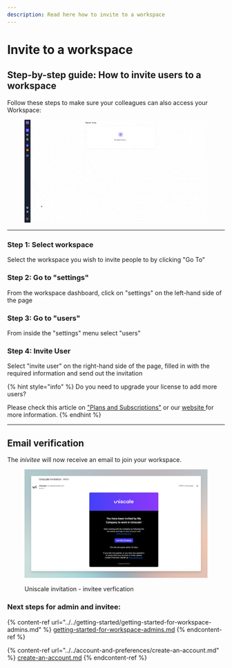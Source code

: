```yaml
---
description: Read here how to invite to a workspace
---
```


# Invite to a workspace

## Step-by-step guide: How to invite users to a workspace&#x20;

Follow these steps to make sure your colleagues can also access your Workspace:

<figure><img src="../../.gitbook/assets/Workspace_Dashboard_Invite-user.gif" alt=""><figcaption></figcaption></figure>

***

### Step 1: Select workspace

Select the workspace you wish to invite people to by clicking "Go To"

### Step 2: Go to "settings"

From the workspace dashboard, click on "settings" on the left-hand side of the page

### Step 3: Go to "users"

From inside the "settings" menu select "users"

### Step 4: Invite User

Select "invite user" on the right-hand side of the page, filled in with the required information and send out the invitation

{% hint style="info" %}
Do you need to upgrade your license to add more users?&#x20;

Please check this article on ["Plans and Subscriptions"](../../manage-billing-payments-and-plans/plans-and-subscriptions.md) or our [website ](https://www.uniscale.com/)for more information.
{% endhint %}

***

## Email verification

The _inivitee_ will now receive an email to join your workspace.&#x20;

<figure><img src="../../.gitbook/assets/CleanShot 2024-03-18 at 15.26.32.png" alt=""><figcaption><p>Uniscale invitation - invitee verfication</p></figcaption></figure>

### Next steps for admin and invitee:&#x20;

{% content-ref url="../../getting-started/getting-started-for-workspace-admins.md" %}
[getting-started-for-workspace-admins.md](../../getting-started/getting-started-for-workspace-admins.md)
{% endcontent-ref %}

{% content-ref url="../../account-and-preferences/create-an-account.md" %}
[create-an-account.md](../../account-and-preferences/create-an-account.md)
{% endcontent-ref %}
